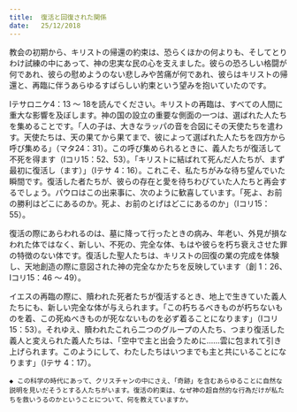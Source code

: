 ```yaml
---
title:  復活と回復された関係
date:   25/12/2018
---
```


教会の初期から、キリストの帰還の約束は、恐らくほかの何よりも、そしてとりわけ試練の中にあって、神の忠実な民の心を支えました。彼らの恐ろしい格闘が何であれ、彼らの慰めようのない悲しみや苦痛が何であれ、彼らはキリストの帰還と、再臨に伴うあらゆるすばらしい約束という望みを抱いていたのです。

Ⅰテサロニケ4：13 ～ 18を読んでください。キリストの再臨は、すべての人間に重大な影響を及ぼします。神の国の設立の重要な側面の一つは、選ばれた人たちを集めることです。「人の子は、大きなラッパの音を合図にその天使たちを遣わす。天使たちは、天の果てから果てまで、彼によって選ばれた人たちを四方から呼び集める」（マタ24：31）。この呼び集められるときに、義人たちが復活して不死を得ます（Ⅰコリ15：52、53）。「キリストに結ばれて死んだ人たちが、まず最初に復活し（ます）」（Ⅰテサ 4：16）。これこそ、私たちがみな待ち望んでいた瞬間です。復活した者たちが、彼らの存在と愛を待ちわびていた人たちと再会するでしょう。パウロはこの出来事に、次のように歓喜しています。「死よ、お前の勝利はどこにあるのか。死よ、お前のとげはどこにあるのか」（Ⅰコリ15：55）。

復活の際にあらわれるのは、墓に降って行ったときの病み、年老い、外見が損なわれた体ではなく、新しい、不死の、完全な体、もはや彼らを朽ち衰えさせた罪の特徴のない体です。復活した聖人たちは、キリストの回復の業の完成を体験し、天地創造の際に意図された神の完全なかたちを反映しています（創 1：26、Ⅰコリ15：46 ～ 49）。

イエスの再臨の際に、贖われた死者たちが復活するとき、地上で生きていた義人たちにも、新しい完全な体が与えられます。「この朽ちるべきものが朽ちないものを着、この死ぬべきものが死なないものを必ず着ることになります」（Ⅰコリ15：53）。それゆえ、贖われたこれら二つのグループの人たち、つまり復活した義人と変えられた義人たちは、「空中で主と出会うために……雲に包まれて引き上げられます。このようにして、わたしたちはいつまでも主と共にいることになります」（Ⅰテサ 4：17）。

`◆ この科学の時代にあって、クリスチャンの中にさえ、「奇跡」を含むあらゆることに自然な説明を見いだそうとする人たちがいます。復活の約束は、なぜ神の超自然的な行為だけが私たちを救いうるのかということについて、何を教えていますか。`